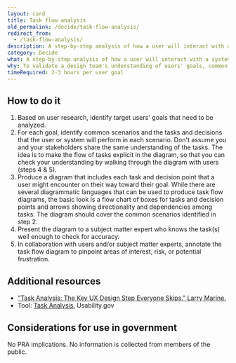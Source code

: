 ```yaml
---
layout: card
title: Task flow analysis
old_permalink: /decide/task-flow-analysis/
redirect_from:
  - /task-flow-analysis/
description: A step-by-step analysis of how a user will interact with a system in order to reach a goal. This analysis is documented in a diagram that traces a user's possible paths through sequences of tasks and decision points in pursuit of their goal. The tasks and decision points should represent steps taken by the user, as well as steps taken by the system.
category: Decide
what: A step-by-step analysis of how a user will interact with a system in order to reach a goal. This analysis is documented in a diagram that traces a user's possible paths through sequences of tasks and decision points in pursuit of their goal. The tasks and decision points should represent steps taken by the user, as well as steps taken by the system.
why: To validate a design team's understanding of users' goals, common scenarios, and tasks, and to illustrate in a solution-agnostic way the overall flow of tasks through which a user progresses to accomplish a goal.  Task flow diagrams also help surface obstacles in the way of users achieving their goal.
timeRequired: 2-3 hours per user goal
---
```


## How to do it

1. Based on user research, identify target users' goals that need to be analyzed.
1. For each goal, identify common scenarios and the tasks and decisions that the user or system will perform in each scenario. Don't assume you and your stakeholders share the same understanding of the tasks. The idea is to make the flow of tasks explicit in the diagram, so that you can check your understanding by walking through the diagram with users (steps 4 & 5).
1. Produce a diagram that includes each task and decision point that a user might encounter on their way toward their goal. While there are several diagrammatic languages that can be used to produce task flow diagrams, the basic look is a flow chart of boxes for tasks and decision points and arrows showing directionality and dependencies among tasks. The diagram should cover the common scenarios identified in step 2.
1. Present the diagram to a subject matter expert who knows the task(s) well enough to check for accuracy.
1. In collaboration with users and/or subject matter experts, annotate the task flow diagram to pinpoint areas of interest, risk, or potential frustration.

<section class="method--section method--section--additional-resources" markdown="1">

## Additional resources

- <a href="http://searchenginewatch.com/sew/how-to/2336547/task-analysis-the-key-ux-design-step-everyone-skips" class="usa-link">"Task Analysis: The Key UX Design Step Everyone Skips." Larry Marine.</a>
- Tool: <a href="http://www.usability.gov/how-to-and-tools/methods/task-analysis.html" class="usa-link">Task Analysis.</a> Usability.gov
</section>

<section class="method--section method--section--government-considerations" markdown="1" >

## Considerations for use in government

No PRA implications. No information is collected from members of the public.
</section>
